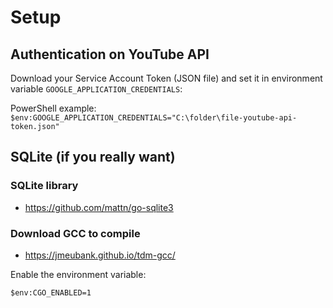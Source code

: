 # Setup

## Authentication on YouTube API

Download your Service Account Token (JSON file) and set it in environment variable `GOOGLE_APPLICATION_CREDENTIALS`:

PowerShell example:
`$env:GOOGLE_APPLICATION_CREDENTIALS="C:\folder\file-youtube-api-token.json"`

## SQLite (if you really want)

### SQLite library
* https://github.com/mattn/go-sqlite3

### Download GCC to compile

* https://jmeubank.github.io/tdm-gcc/
 
Enable the environment variable:

`$env:CGO_ENABLED=1`
